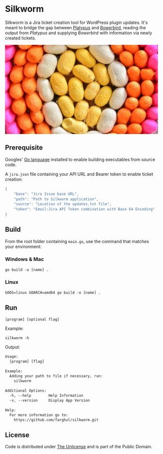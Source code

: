 # Silkworm

Silkworm is a Jira ticket creation tool for WordPress plugin updates. It's meant to bridge the gap between [Platypus](https://github.com/farghul/platypus.git) and [Bowerbird](https://github.com/farghul/bowerbird.git), reading the output from *Platypus* and supplying *Bowerbird* with information via newly created tickets.

![Silkworm](cocoons.webp)

## Prerequisite

Googles' [Go language](https://go.dev) installed to enable building executables from source code.

A `jira.json` file containing your API URL and Bearer token to enable ticket creation:

``` go
{
    "base": "Jira Issue base URL",
    "path": "Path to Silkworm application",
    "source": "Location of the updates.txt file",
    "token": "Email:Jira API Token combination with Base 64 Encoding"
}
```

## Build

From the root folder containing `main.go`, use the command that matches your environment:

### Windows & Mac

``` console
go build -o [name] .
```

### Linux

``` console
GOOS=linux GOARCH=amd64 go build -o [name] .
```

## Run

``` console
[program] [optional flag]
```

Example:

``` console
silkworm -h
```

Output:

``` console
Usage:
  [program] [flag]

Example:
  Adding your path to file if necessary, run:
    silkworm

Additional Options:
  -h, --help 		Help Information
  -v, --version 	Display App Version

Help:
  For more information go to:
    https://github.com/farghul/silkworm.git
```

## License

Code is distributed under [The Unlicense](https://github.com/farghul/silkworm/blob/main/LICENSE.md) and is part of the Public Domain.
